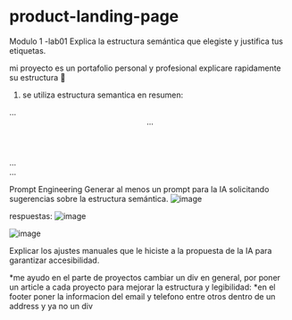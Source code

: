 # product-landing-page
Modulo 1 -lab01
Explica la estructura semántica que elegiste y justifica tus etiquetas.

mi proyecto es un portafolio personal y profesional explicare rapidamente su estructura 💯
1) se utiliza estructura semantica en resumen:
<!DOCTYPE html>
<html lang="es">
  <head>...</head>
  <body>
    <header>...</header>
    <main>...</main>
    <artic
    <footer>...</footer>
  </body>
</html>





Prompt Engineering
Generar al menos un prompt para la IA solicitando sugerencias sobre la estructura semántica.
![image](https://github.com/user-attachments/assets/73dc89b6-48c3-49b6-81fc-752b7915c361)

respuestas:
![image](https://github.com/user-attachments/assets/8bb65e18-d68a-48a2-8bbb-8fc606055fae)

![image](https://github.com/user-attachments/assets/6ef89a6a-bec5-44a3-a3a2-1c1f10621ad7)


Explicar los ajustes manuales que le hiciste a la propuesta de la IA para garantizar accesibilidad.

*me ayudo en el parte de proyectos cambiar un div en general, por poner un article a cada proyecto  para mejorar la estructura y legibilidad:
*en el footer poner la informacion del email y telefono entre otros dentro de un address y ya no un div
